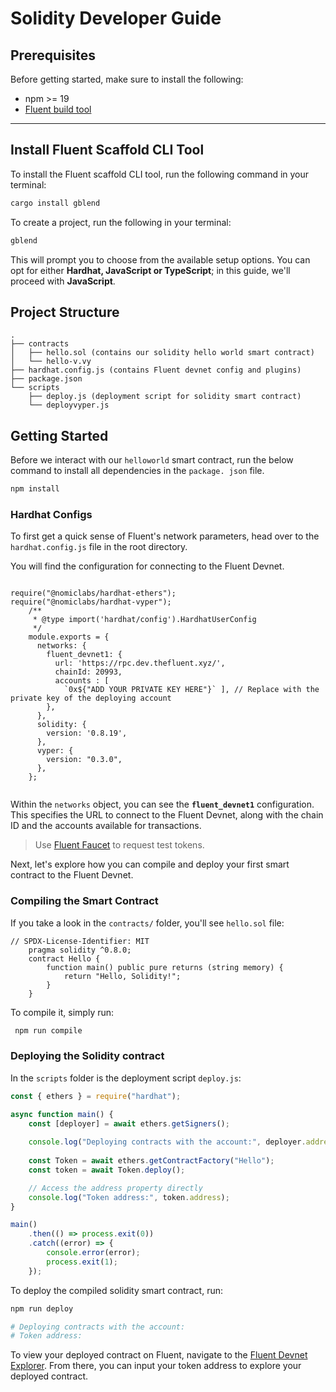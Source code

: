 # Solidity Developer Guide

## Prerequisites

Before getting started, make sure to install the following:

* npm >= 19
* [Fluent build tool](./#install-fluent-scaffold-cli-tool)

***

## Install Fluent Scaffold CLI Tool

To install the Fluent scaffold CLI tool, run the following command in your terminal:

```bash
cargo install gblend
```

To create a project, run the following in your terminal:

```bash
gblend
```

This will prompt you to choose from the available setup options. You can opt for either **Hardhat, JavaScript or TypeScript**; in this guide, we'll proceed with **JavaScript**.

## **Project Structure**

```
.
├── contracts
│   ├── hello.sol (contains our solidity hello world smart contract)
│   └── hello-v.vy
├── hardhat.config.js (contains Fluent devnet config and plugins)
├── package.json
└── scripts
    ├── deploy.js (deployment script for solidity smart contract)
    └── deployvyper.js
```

## Getting Started

Before we interact with our `helloworld` smart contract, run the below command to install all dependencies in the `package. json` file.

```bash
npm install
```

### Hardhat Configs

To first get a quick sense of Fluent's network parameters, head over to the `hardhat.config.js` file in the root directory.&#x20;

You will find the configuration for connecting to the Fluent Devnet.

```solidity

require("@nomiclabs/hardhat-ethers");
require("@nomiclabs/hardhat-vyper");
    /**
     * @type import('hardhat/config').HardhatUserConfig
     */
    module.exports = {
      networks: {
        fluent_devnet1: {
          url: 'https://rpc.dev.thefluent.xyz/', 
          chainId: 20993, 
          accounts : [
            `0x${"ADD YOUR PRIVATE KEY HERE"}` ], // Replace with the private key of the deploying account
        },
      },
      solidity: {
        version: '0.8.19', 
      },
      vyper: {
        version: "0.3.0",
      },
    };
  

```

Within the `networks` object, you can see the **`fluent_devnet1`** configuration. This specifies the URL to connect to the Fluent Devnet, along with the chain ID and the accounts available for transactions.

> Use [Fluent Faucet](https://faucet.dev.thefluent.xyz/) to request test tokens.

Next, let's explore how you can compile and deploy your first smart contract to the Fluent Devnet.

### Compiling the Smart Contract

If you take a look in the `contracts/` folder, you'll see `hello.sol` file:

```solidity
// SPDX-License-Identifier: MIT
    pragma solidity ^0.8.0;
    contract Hello {
        function main() public pure returns (string memory) {
            return "Hello, Solidity!";
        }
    }
```

To compile it, simply run:

```bash
 npm run compile
```

### Deploying the Solidity contract

In the `scripts` folder is the deployment script `deploy.js`:

```javascript
const { ethers } = require("hardhat");

async function main() {
    const [deployer] = await ethers.getSigners();
  
    console.log("Deploying contracts with the account:", deployer.address);
  
    const Token = await ethers.getContractFactory("Hello");
    const token = await Token.deploy();

    // Access the address property directly
    console.log("Token address:", token.address);
}

main()
    .then(() => process.exit(0))
    .catch((error) => {
        console.error(error);
        process.exit(1);
    });

```

To deploy the compiled solidity smart contract, run:

```bash
npm run deploy

# Deploying contracts with the account: 
# Token address:
```

To view your deployed contract on Fluent, navigate to the [Fluent Devnet Explorer](https://blockscout.dev.gblend.xyz/). From there, you can input your token address to explore your deployed contract.
